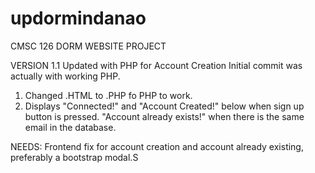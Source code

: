 # updormindanao
CMSC 126 DORM WEBSITE PROJECT

VERSION 1.1 Updated with PHP for Account Creation
Initial commit was actually with working PHP. 
1. Changed .HTML to  .PHP fo PHP to work. 
2. Displays "Connected!" and "Account Created!" below when sign up button is pressed. "Account already exists!" when there is the same email in the database.

NEEDS: Frontend fix for account creation and account already existing, preferably a bootstrap modal.S
